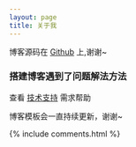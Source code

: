 ```yaml
---
layout: page
title: 关于我
---
```



博客源码在 <a target="_blank" href='https://github.com/leopardpan/leopardpan.github.io/'>Github</a> 上,谢谢~


<h3> 搭建博客遇到了问题解法方法 </h3>  

查看 [技术支持](https://leopardpan.cn/support/) 需求帮助

博客模板会一直持续更新，谢谢~

{% include comments.html %}
